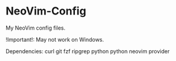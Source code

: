 # NeoVim-Config
My NeoVim config files.

!Important!: May not work on Windows.

Dependencies:
  curl
  git
  fzf
  ripgrep
  python
  python neovim provider
